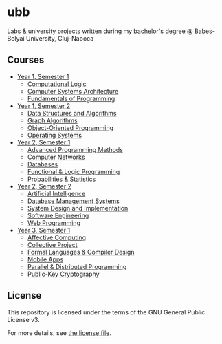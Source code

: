 # ubb

Labs & university projects written during my bachelor's degree @ Babes-Bolyai University, Cluj-Napoca

## Courses

* [Year 1, Semester 1](Y1S1)
  * [Computational Logic](Y1S1/CL)
  * [Computer Systems Architecture](Y1S1/CSA)
  * [Fundamentals of Programming](Y1S1/FP)
* [Year 1, Semester 2](Y1S2)
  * [Data Structures and Algorithms](Y1S2/DSA)
  * [Graph Algorithms](Y1S2/GA)
  * [Object-Oriented Programming](Y1S2/OOP)
  * [Operating Systems](Y1S2/OS)
* [Year 2, Semester 1](Y2S1)
  * [Advanced Programming Methods](Y2S1/APM)
  * [Computer Networks](Y2S1/CN)
  * [Databases](Y2S1/DB)
  * [Functional & Logic Programming](Y2S1/FLP)
  * [Probabilities & Statistics](Y2S1/PS)
* [Year 2, Semester 2](Y2S2)
  * [Artificial Intelligence](Y2S2/AI)
  * [Database Management Systems](Y2S2/DBMS)
  * [System Design and Implementation](Y2S2/SDI)
  * [Software Engineering](Y2S2/SE)
  * [Web Programming](Y2S2/WP)
* [Year 3, Semester 1](Y3S1)
  * [Affective Computing](Y3S1/AC)
  * [Collective Project](Y3S1/CP)
  * [Formal Languages & Compiler Design](Y3S1/FLCD)
  * [Mobile Apps](Y3S1/MA)
  * [Parallel & Distributed Programming](Y3S1/PDP)
  * [Public-Key Cryptography](Y3S1/PKC)

## License

This repository is licensed under the terms of the GNU General Public License v3.

For more details, see [the license file](LICENSE.txt).
